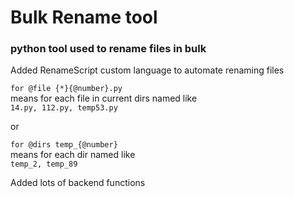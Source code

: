 # Bulk Rename tool
### python tool used to rename files in bulk

Added RenameScript custom language to automate renaming files   
   
     
```for @file {*}{@number}.py```  
means for each file in current dirs named like  
```14.py, 112.py, temp53.py```   

or   

```for @dirs temp_{@number}```   
means for each dir named like   
```temp_2, temp_89```   

Added lots of backend functions
 
